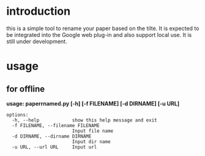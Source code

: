# introduction

this is a simple tool to rename your paper based on the tilte. It is expected to be integrated into the Google web plug-in and also support local use. It is still under development.

# usage

## for offline

**usage: paperrnamed.py [-h] [-f FILENAME] [-d DIRNAME] [-u URL]**  

```
options:
  -h, --help            show this help message and exit  
  -f FILENAME, --filename FILENAME  
                        Input file name  
  -d DIRNAME, --dirname DIRNAME  
                        Input dir name  
  -u URL, --url URL     Input url  
```
